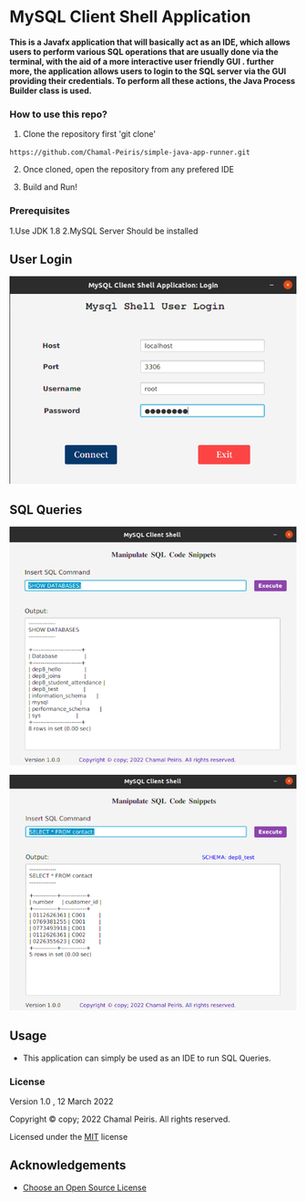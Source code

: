 # MySQL Client Shell Application
**This is a Javafx application that will basically act as an IDE, which allows users to perform various SQL operations that are usually done via the terminal, with the aid of a more interactive user friendly GUI . further more, the application allows users to login to the SQL server via the GUI providing their credentials. To perform all these actions, the Java Process Builder class is used.**
### How to use this repo?

1. Clone the repository first  'git clone'

``https://github.com/Chamal-Peiris/simple-java-app-runner.git``

2. Once cloned, open the repository from any prefered IDE

3. Build and Run!


### Prerequisites
1.Use JDK 1.8
2.MySQL Server Should be installed

## User Login

![](assets/UserLogin.png)


## SQL Queries

![](assets/UI1.png)




![](assets/UI2.png)


## Usage

* This application can simply be used as an IDE to run SQL Queries.


### License

Version 1.0 , 12 March 2022

Copyright © copy; 2022 Chamal Peiris. All rights reserved.

Licensed under the [MIT](LICENSE) license

## Acknowledgements

* [Choose an Open Source License](https://choosealicense.com)